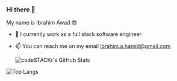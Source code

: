 ### Hi there 👋

My name is Ibrahim Awad 😎

- 🔭 I currently work as a full stack software engineer
- 📫 You can reach me on my email ibrahim.a.hamid@gmail.com

  <img align="left" alt="codeSTACKr's GitHub Stats" src="https://github-readme-stats.codestackr.vercel.app/api?username=ibrahimawadhamid&show_icons=true&hide_border=true&theme=radical" />

<br />

![Top Langs](https://github-readme-stats.vercel.app/api/top-langs/?username=ibrahimawadhamid&layout=compact)
